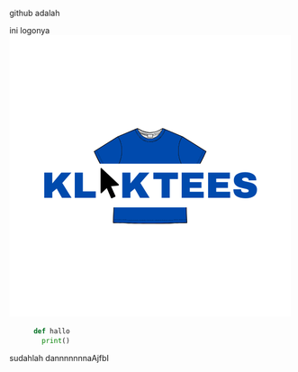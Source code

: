 github adalah

ini logonya
![logo](https://github.com/corazonjordan/latihanlek-bento/blob/Git-dan-Github/Git%20dan%20Github/KlikTees%20Logo.png)

```python
      def hallo
        print()
```

sudahlah dannnnnnnaAjfbI
